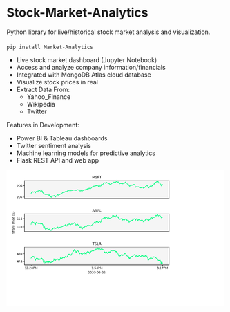 # Stock-Market-Analytics
Python library for live/historical stock market analysis and visualization. <br><br>
`pip install Market-Analytics`
- Live stock market dashboard (Jupyter Notebook)
- Access and analyze company information/financials
- Integrated with MongoDB Atlas cloud database
- Visualize stock prices in real 
- Extract Data From:
    * Yahoo_Finance
    * Wikipedia 
    * Twitter

Features in Development:
- Power BI & Tableau dashboards
- Twitter sentiment analysis
- Machine learning models for predictive analytics
- Flask REST API and web app

![alt text](https://github.com/wesleyLaurence/Stock-Market-Analytics/blob/master/data/stock-prices.png?raw=true)
